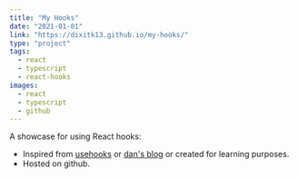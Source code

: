 ```yaml
---
title: "My Hooks"
date: "2021-01-01"
link: "https://dixitk13.github.io/my-hooks/"
type: "project"
tags:
  - react
  - typescript
  - react-hooks
images:
  - react
  - typescript
  - github
---
```


A showcase for using React hooks:

- Inspired from [usehooks](https://usehooks.com/) or [dan's blog](https://overreacted.io) or created for learning purposes.
- Hosted on github.
